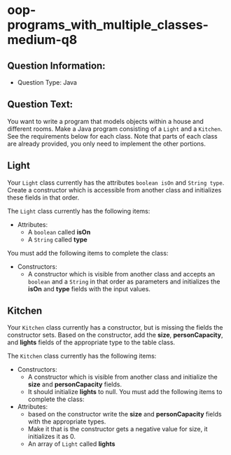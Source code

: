 # oop-programs_with_multiple_classes-medium-q8

## Question Information:

- Question Type: Java

## Question Text:

You want to write a program that models objects within a house and different rooms. Make a Java program
consisting of a `Light` and a `Kitchen`. See the requirements below for each class. Note that parts of each class are
already provided, you only need to implement the other portions.

## Light

Your `Light` class currently has the attributes `boolean isOn` and `String type`. Create a
constructor which is accessible from another class and initializes these fields in that order.


The `Light` class currently has the following items:

- Attributes:
    - A `boolean` called **isOn**
    - A `String` called **type**

You must add the following items to complete the class:

- Constructors:
    - A constructor which is visible from another class and accepts an `boolean` and a `String` in 
that order as parameters and initializes the **isOn** and **type** fields with 
the input values.

## Kitchen

Your `Kitchen` class currently has a constructor, but is missing the fields the 
constructor sets. Based on the
constructor, add the **size**, **personCapacity**, and **lights** fields of the appropriate 
type to the table class.



The `Kitchen` class currently has the following items:

- Constructors:
    - A constructor which is visible from another class
      and initialize the **size** and **personCapacity** fields.
    - It should initialize **lights** to null.
You must add the following items to complete the class:
- Attributes:
    - based on the constructor write the **size** and **personCapacity**
  fields with the appropriate types.
    - Make it that is the constructor gets a negative value for size, it
  initializes it as 0.
    - An array of `Light` called **lights**
